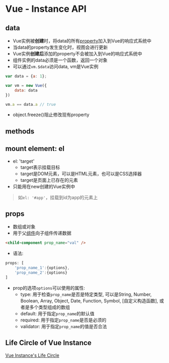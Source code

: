# Vue - Instance API

## data

- Vue实例被**创建**时，将data的所有[property](javascript-property.md)加入到Vue的响应式系统中
- 当data的property发生变化时，视图会进行更新
- Vue实例**创建后**添加的property不会被加入到Vue的响应式系统中
- 组件实例的data必须是一个函数，返回一个对象
- 可以通过`vm.$data`访问data, vm是Vue实例

```js
var data = {a: 1};

var vm = new Vue({
    data: data 
})

vm.a == data.a // true
```
- object.freeze()阻止修改现有property

## methods


## mount element: el

- el: 'target'
  - target表示挂载目标
  - target是DOM元素，可以是HTML元素，也可以是CSS选择器
  - target是页面上已存在的元素
- 只能用在new创建的Vue实例中

> 如`el: '#app'`，挂载到id为app的元素上

## props

- 数组或对象
- 用于父[组件](vue-register-component.md#通过props传递组件数据)向子组件传递数据

```html
<child-component prop_name="val" />
```

- 语法: 

```js
props: [
    'prop_name_1':{options}, 
    'prop_name_2':{options}
]
```

- prop的选项`options`可以使用的属性:
  - type: 用于检查`prop_name`是否是特定类型, 可以是String, Number, Boolean, Array, Object, Date, Function, Symbol, [自定义构造函数], 或者是多个类型组成的数组
  - default: 用于指定`prop_name`的默认值
  - required: 用于指定`prop_name`是否是必须的
  - validator: 用于指定`prop_name`的值是否合法

## Life Circle of Vue Instance

[Vue Instance's Life Circle](vue-lifecycle.md)
